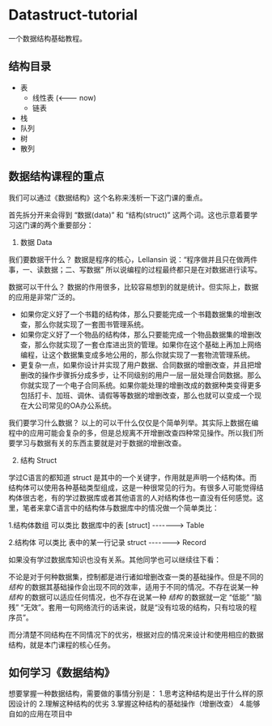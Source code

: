 Datastruct-tutorial
===================

一个数据结构基础教程。

结构目录
-------------------

* 表
    * 线性表 (<--- now)
    * 链表
* 栈
* 队列
* 树
* 散列

数据结构课程的重点
-------------------

我们可以通过《数据结构》这个名称来浅析一下这门课的重点。

首先拆分开来会得到 “数据(data)” 和 “结构(struct)” 这两个词。这也示意着要学习这门课的两个重要部分：

1. 数据 Data

我们要数据干什么？
数据是程序的核心，Lellansin 说：“程序<font>做</font>并且<font>只在做</font>两件事，一、读数据；二、写数据” 所以说编程的过程最终都只是在对数据进行读写。

数据可以干什么？
数据的作用很多，比较容易想到的就是统计。但实际上，数据的应用是非常广泛的。
* 如果你定义好了一个书籍的结构体，那么只要能完成一个书籍数据集的增删改查，那么你就实现了一套图书管理系统。
* 如果你定义好了一个物品的结构体，那么只要能完成一个物品数据集的增删改查，那么你就实现了一套仓库进出货的管理。如果你在这个基础上再加上网络编程，让这个数据集变成多地公用的，那么你就实现了一套物流管理系统。
* 更复杂一点，如果你设计并实现了用户数据、合同数据的增删改查，并且把增删改的操作步骤拆分成多步，让不同级别的用户一层一层处理合同数据。那么你就实现了一个电子合同系统。如果你能处理的增删改成的数据种类变得更多包括打卡、加班、调休、请假等等数据的增删改查，那么也就可以变成一个现在大公司常见的OA办公系统。

我们要学习什么数据？
以上的可以干什么仅仅是个简单列举。其实际上数据在编程中的应用可能会复杂的多，但是总规离不开增删改查四种常见操作。所以我们所要学习与数据有关的东西主要就是对于数据的增删改查。

2. 结构 Struct

学过C语言的都知道 struct 是其中的一个关键字，作用就是声明一个结构体。而结构体可以使用各种基础类型组成，这是一种很常见的行为。有很多人可能觉得结构体很古老，有的学过数据库或者其他语言的人对结构体也一直没有任何感觉。这里，笔者来拿C语言中的结构体与数据库中的情况做一个简单类比：

1.结构体数组 可以类比  数据库中的表
  [struct]   ------->  Table

2.结构体     可以类比  表中的某一行记录
   struct    ------->  Record

如果没有学过数据库知识也没有关系。其他同学也可以继续往下看：

不论是对于何种数据集，控制都是进行诸如增删改查一类的基础操作。但是不同的 *结构* 的数据其基础操作会出现不同的效率，适用于不同的情况。不存在说某一种 *结构* 的数据可以适应任何情况，也不存在说某一种 *结构* 的数据就一定 “低能” “脑残” “无效”。套用一句网络流行的话来说，就是“没有垃圾的结构，只有垃圾的程序员”。

而分清楚不同结构在不同情况下的优劣，根据对应的情况来设计和使用相应的数据结构，就是本门课程的核心任务。

如何学习《数据结构》
-------------------

想要掌握一种数据结构，需要做的事情分别是：
1.思考这种结构是出于什么样的原因设计的
2.理解这种结构的优劣
3.掌握这种结构的基础操作（增删改查）
4.能够自如的应用在项目中